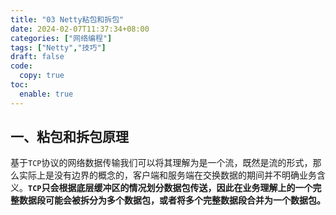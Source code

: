 ```yaml
---
title: "03 Netty粘包和拆包"
date: 2024-02-07T11:37:34+08:00
categories: ["网络编程"]
tags: ["Netty","技巧"]
draft: false
code:
  copy: true
toc:
  enable: true
---
```


## 一、粘包和拆包原理

基于`TCP`协议的网络数据传输我们可以将其理解为是一个流，既然是流的形式，那么实际上是没有边界的概念的，客户端和服务端在交换数据的期间并不明确业务含义。**`TCP`只会根据底层缓冲区的情况划分数据包传送，因此在业务理解上的一个完整数据段可能会被拆分为多个数据包，或者将多个完整数据段合并为一个数据包。**
